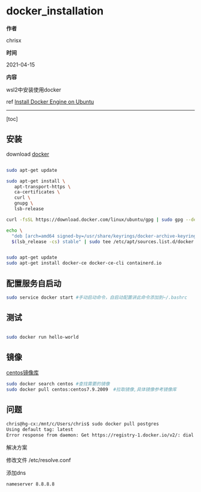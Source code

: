 # docker_installation

**作者**

chrisx

**时间**

2021-04-15

**内容**

wsl2中安装使用docker

ref [Install Docker Engine on Ubuntu](https://docs.docker.com/engine/install/ubuntu/)

---

[toc]

## 安装

download [docker](https://download.docker.com/linux/ubuntu/dists/focal/pool/stable/amd64/)

```sh

sudo apt-get update

sudo apt-get install \
   apt-transport-https \
   ca-certificates \
   curl \
   gnupg \
   lsb-release

curl -fsSL https://download.docker.com/linux/ubuntu/gpg | sudo gpg --dearmor -o /usr/share/keyrings/docker-archive-keyring.gpg

echo \
  "deb [arch=amd64 signed-by=/usr/share/keyrings/docker-archive-keyring.gpg] https://download.docker.com/linux/ubuntu \
  $(lsb_release -cs) stable" | sudo tee /etc/apt/sources.list.d/docker.list > /dev/null


sudo apt-get update
sudo apt-get install docker-ce docker-ce-cli containerd.io

```

## 配置服务自启动

```sh
sudo service docker start #手动启动命令，自启动配置讲此命令添加到~/.bashrc

```

## 测试

```sh

sudo docker run hello-world
```

## 镜像

[centos镜像库](https://hub.docker.com/_/centos?tab=tags&page=1&ordering=last_updated)

```sh
sudo docker search centos #查找需要的镜像
sudo docker pull centos:centos7.9.2009  #拉取镜像,具体镜像参考镜像库
```

## 问题

```sh
chris@hg-cx:/mnt/c/Users/chris$ sudo docker pull postgres
Using default tag: latest
Error response from daemon: Get https://registry-1.docker.io/v2/: dial tcp: lookup registry-1.docker.io on 172.20.48.1:53: read udp 172.20.63.22:57601->172.20.48.1:53: i/o timeout

```

解决方案

修改文件 /etc/resolve.conf

添加dns

```sh
nameserver 8.8.8.8

```
